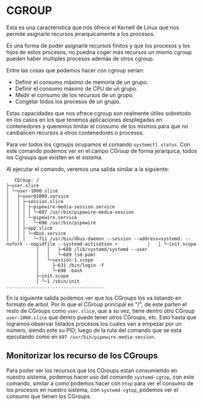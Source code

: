 # CGROUP
Esta es una caracteristica que nos ofrece el Kernell de Linux que nos permite asignarle recursos jerarquicamente a los procesos.

Es una forma de poder asignarle recursos finitos y que los procesos y los hijos de estos procesos, no puedna coger más recursos un mismo cgroup pueden haber multiples procesos además de otros cgroup.

Entre las cosas que podemos hacer con cgroup serían:

- Definir el consumo máximo de memoria de un grupo.
- Definir el consumo máximo de CPU de un grupo.
- Medir el consumo de los recursos de un grupo.
- Congelar todos los procesos de un grupo.

Estas capacidades que nos ofrece cgroup son realmente útiles sobretodo en los casos en los que tenemos aplicaciones desplegadas en contenedores y queremos limitar el consumo de los mismos para que no canibalicen recursos a otros contenedores o procesos.

Para ver todos los cgroups ocupamos el comando `systemctl status`. Con este comando podemos ver en el campo CGroup de forma jerarquica, todos los Cgroups que existen en el sistema.

Al ejecutar el comando, veremos una salida similar a la siguiente:

``` salida comando systmectl en la sección CGroups:
   CGroup: /                                                                                                                       ├─user.slice                                                                                                            │ └─user-1000.slice                                                                                                     │   ├─user@1000.service                                                                                                 │   │ ├─session.slice                                                                                                   │   │ │ ├─pipewire-media-session.service                                                                                │   │ │ │ └─697 /usr/bin/pipewire-media-session                                                                         │   │ │ └─pipewire.service                                                                                              │   │ │   └─696 /usr/bin/pipewire                                                                                       │   │ ├─app.slice                                                                                                       │   │ │ └─dbus.service                                                                                                  │   │ │   └─711 /usr/bin/dbus-daemon --session --address=systemd: --nofork --nopidfile --systemd-activation >           │   │ └─init.scope
           │   │   ├─688 /lib/systemd/systemd --user
           │   │   └─689 (sd-pam)
           │   └─session-1.scope
           │     ├─631 /bin/login -f
           │     └─698 -bash
           ├─init.scope
           │ └─1 /sbin/init
....................................
```

En la siguiente salida podemos ver que los CGroups los va listando en formato de arbol. Por lo que el CGroup principal es "/", de este parten el resto de CGroups como `user.slice`, que a su vez, tiene dentro otro CGroup `user-1000.slice` que dentro puede tener otros CGroups, etc. Esto hasta que logramos observar listados procesos los cuales van a empezar por un número, siendo este su PID; luego de la ruta del comando que se esta ejecutando como en `697 /usr/bin/pipewire-media-session`. 

## Monitorizar los recurso de los CGroups

Para poder ver los recursos que los CGroups estan consumiendo en nuestro sistema, podemos hacer uso del comando `systemd-cgtop`, con este comando, similar a como podemos hacer con `htop` para ver el consumo de los procesos en nuestro sistema, con `systemd-cgtop`, podemos ver el consumo que tienen los CGroups. 


